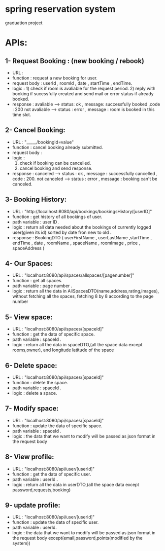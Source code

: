 # spring reservation system
 graduation project


APIs:
=====

1- Request Booking : (new booking / rebook) 
--------------------
* URL : 
* function : request a new booking for user.
* request body  : userId , roomId , date , startTime , endTime.
* logic :
          1) check if room is avaliable for the request period.
          2) reply with booking if sucessfully created and send mail or error status if already booked.
* response : avaliable --> status: ok  , message: successfully booked ,code : 200 
             not avaliable --> status : error , message : room is booked in this time slot.
     
             
2- Cancel Booking:
------------------
* URL : "_____/bookingId=value"
* function : cancel booking already submitted.
* request  body :
* logic : 
  1) check if booking can be cancelled.
  2) cancel booking and send response.
* response : canceled --> status : ok  , message : successfully cancelled , code : 200.
             not canceled --> status : error , message : booking can't be canceled.
             
3- Booking History:
-------------------
* URL : "http://localhost:8080/api/bookings/bookingsHistory/[userID]"
* function : get history of all bookings of user.
* path variable : user ID .
* logic : return all data needed about the bookings of currently logged user(given its id) sorted by date fron new to old .
* response : BookingDTO (  userFirstName , userLastName ,startTime , endTime , date , roomName , spaceName , roomImage , price , spaceAddress ) 


4- Our Spaces:
-------------------
* URL : "localhost:8080/api/spaces/allspaces/[pagenumber]"
* function : get all spaces.
* path variable : page number .
* logic : return all the data in AllSpacesDTO(name,address,rating,images), without fetching all the spaces, fetching 8 by 8 according to the page number

5- View space:
-------------------
* URL : "localhost:8080/api/spaces/[spaceId]"
* function : get the data of specific space.
* path variable : spaceId .
* logic : return all the data in spaceDTO,(all the space data except rooms,owner), and longitude latitude of the space


6- Delete space:
-------------------
* URL : "localhost:8080/api/spaces/[spaceId]"
* function : delete the space.
* path variable : spaceId .
* logic : delete a space.

7- Modify space:
-------------------
* URL : "localhost:8080/api/spaces/[spaceId]"
* function : update the data of specific space.
* path variable : spaceId .
* logic : the data that we want to modify will be passed as json format in the request body

8- View profile:
-------------------
* URL : "localhost:8080/api/user/[userId]"
* function : get the data of specific user.
* path variable : userId .
* logic : return all the data in userDTO,(all the space data except password,requests,booking)


9- update profile:
-------------------
* URL : "localhost:8080/api/user/[userId]"
* function : update the data of specific user.
* path variable : userId.
* logic : the data that we want to modify will be passed as json format in the request body except(email,password,points(modified by the system))
 
